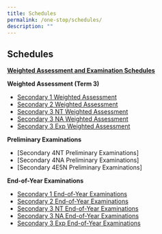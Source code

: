 ```yaml
---
title: Schedules
permalink: /one-stop/schedules/
description: ""
---
```

Schedules
---------

<b><u>Weighted Assessment and Examination Schedules</u></b>

**Weighted Assessment (Term 3)**

*   [Secondary 1 Weighted Assessment](/files/One%20Stop/Schedule/WA3-Student-Schedule-Sec-1.pdf)
*   [Secondary 2 Weighted Assessment](/files/One%20Stop/Schedule/WA3-Student-Schedule-Sec-2.pdf)
*   [Secondary 3 NT Weighted Assessment](/files/One%20Stop/Schedule/WA3-Student-Schedule-Sec-3NT.pdf)
*   [Secondary 3 NA Weighted Assessment](/files/One%20Stop/Schedule/WA3-Student-Schedule-Sec-3NA.pdf)
*   [Secondary 3 Exp Weighted Assessment](/files/One%20Stop/Schedule/WA3-Student-Schedule-Sec-3E.pdf)

**Preliminary Examinations**

*   [Secondary 4NT Preliminary Examinations][](/files/One%20Stop/Schedule/Sec-4NT-Preliminary-Examination.pdf)
*   [Secondary 4NA Preliminary Examinations][](/files/One%20Stop/Schedule/Sec-4NA-Preliminary-Examination-updated-25-July.pdf)
*   [Secondary 4E5N Preliminary Examinations][](/files/One%20Stop/Schedule/Sec-4E5N-Preliminary-Examination-updated-25-July.pdf)

**End-of-Year Examinations**

*   [Secondary 1 End-of-Year Examinations](https://stanthonyscanossiansec.moe.edu.sg/wp-content/uploads/2022/09/1.-End-of-Year-Student-Schedule-Sec-1.pdf)
*   [Secondary 2 End-of-Year Examinations](https://stanthonyscanossiansec.moe.edu.sg/wp-content/uploads/2022/09/2.-End-of-Year-Student-Schedule-Sec-2.pdf)
*   [Secondary 3 NT End-of-Year Examinations](https://stanthonyscanossiansec.moe.edu.sg/wp-content/uploads/2022/09/3.-End-of-Year-Student-Schedule-Sec-3NT.pdf)
*   [Secondary 3 NA End-of-Year Examinations](https://stanthonyscanossiansec.moe.edu.sg/wp-content/uploads/2022/09/4.-End-of-Year-Student-Schedule-Sec-3NA.pdf)
*   [Secondary 3 Exp End-of-Year Examinations](https://stanthonyscanossiansec.moe.edu.sg/wp-content/uploads/2022/09/5.-End-of-Year-Student-Schedule-Sec-3Express.pdf)